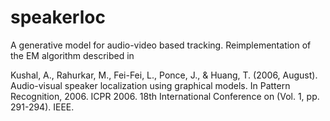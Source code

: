 speakerloc
==========

A generative model for audio-video based tracking. Reimplementation of the EM algorithm described in

Kushal, A., Rahurkar, M., Fei-Fei, L., Ponce, J., & Huang, T. (2006, August). Audio-visual speaker localization using graphical models. In Pattern Recognition, 2006. ICPR 2006. 18th International Conference on (Vol. 1, pp. 291-294). IEEE.
